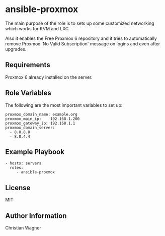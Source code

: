 ansible-proxmox
===============

The main purpose of the role is to sets up some customized networking which works for KVM and LXC.

Also it enables the Free Proxmox 6 repository and it tries to automatically remove Proxmox 'No Valid Subscription' message on logins and even after upgrades.

Requirements
------------

Proxmox 6 already installed on the server.


Role Variables
--------------

The following are the most important variables to set up:

    proxmox_domain_name: example.org
    proxmox_main_ip:    192.168.1.200
    proxmox_gateway_ip: 192.168.1.1
    proxmox_domain_server:
      - 8.8.8.8
      - 8.8.4.4

Example Playbook
----------------

    - hosts: servers
      roles:
         - ansible-proxmox

License
-------

MIT

Author Information
------------------

Christian Wagner
